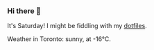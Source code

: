 ### Hi there :wave:

It's Saturday! I might be fiddling with my [dotfiles](https://github.com/bewuethr/dotfiles).

Weather in Toronto: sunny, at -16°C.
